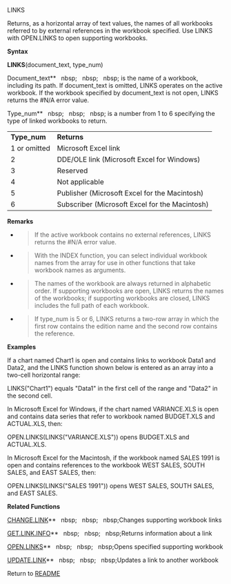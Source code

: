 LINKS

Returns, as a horizontal array of text values, the names of all
workbooks referred to by external references in the workbook specified.
Use LINKS with OPEN.LINKS to open supporting workbooks.

**Syntax**

**LINKS**(document\_text, type\_num)

Document\_text**&nbsp;&nbsp;&nbsp;nbsp;&nbsp;&nbsp;&nbsp;nbsp;&nbsp;&nbsp;&nbsp;nbsp;&nbsp;is the name of a workbook,
including its path. If document\_text is omitted, LINKS operates on the
active workbook. If the workbook specified by document\_text is not
open, LINKS returns the \#N/A error value.

Type\_num**&nbsp;&nbsp;&nbsp;nbsp;&nbsp;&nbsp;&nbsp;nbsp;&nbsp;&nbsp;&nbsp;nbsp;&nbsp;is a number from 1 to 6 specifying the
type of linked workbooks to return.

|               |                                                |
| ------------- | ---------------------------------------------- |
| **Type\_num** | **Returns**                                    |
| 1 or omitted  | Microsoft Excel link                           |
| 2             | DDE/OLE link (Microsoft Excel for Windows)     |
| 3             | Reserved                                       |
| 4             | Not applicable                                 |
| 5             | Publisher (Microsoft Excel for the Macintosh)  |
| 6             | Subscriber (Microsoft Excel for the Macintosh) |

**Remarks**

  - > If the active workbook contains no external references, LINKS
    > returns the \#N/A error value.

  - > With the INDEX function, you can select individual workbook names
    > from the array for use in other functions that take workbook names
    > as arguments.

  - > The names of the workbook are always returned in alphabetic order.
    > If supporting workbooks are open, LINKS returns the names of the
    > workbooks; if supporting workbooks are closed, LINKS includes the
    > full path of each workbook.

  - > If type\_num is 5 or 6, LINKS returns a two-row array in which the
    > first row contains the edition name and the second row contains
    > the reference.


**Examples**

If a chart named Chart1 is open and contains links to workbook Data1 and
Data2, and the LINKS function shown below is entered as an array into a
two-cell horizontal range:

LINKS("Chart1") equals "Data1" in the first cell of the range and
"Data2" in the second cell.

In Microsoft Excel for Windows, if the chart named VARIANCE.XLS is open
and contains data series that refer to workbook named BUDGET.XLS and
ACTUAL.XLS, then:

OPEN.LINKS(LINKS("VARIANCE.XLS")) opens BUDGET.XLS and ACTUAL.XLS.

In Microsoft Excel for the Macintosh, if the workbook named SALES 1991
is open and contains references to the workbook WEST SALES, SOUTH SALES,
and EAST SALES, then:

OPEN.LINKS(LINKS("SALES 1991")) opens WEST SALES, SOUTH SALES, and EAST
SALES.

**Related Functions**

[CHANGE.LINK](CHANGE.LINK.md)**&nbsp;&nbsp;&nbsp;nbsp;&nbsp;&nbsp;&nbsp;nbsp;&nbsp;&nbsp;&nbsp;nbsp;Changes supporting workbook links

[GET.LINK.INFO](GET.LINK.INFO.md)**&nbsp;&nbsp;&nbsp;nbsp;&nbsp;&nbsp;&nbsp;nbsp;&nbsp;&nbsp;&nbsp;nbsp;Returns information about a link

[OPEN.LINKS](OPEN.LINKS.md)**&nbsp;&nbsp;&nbsp;nbsp;&nbsp;&nbsp;&nbsp;nbsp;&nbsp;&nbsp;&nbsp;nbsp;Opens specified supporting workbook

[UPDATE.LINK](UPDATE.LINK.md)**&nbsp;&nbsp;&nbsp;nbsp;&nbsp;&nbsp;&nbsp;nbsp;&nbsp;&nbsp;&nbsp;nbsp;Updates a link to another workbook



Return to [README](README.md)


